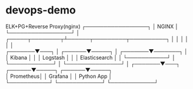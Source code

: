 # devops-demo
ELK+PG+Reverse Proxy(nginx)
                ┌─────────────────┐
                │      NGINX      │
                └─────────────────┘
                         │
         ┌─────┬────────┬┴──────┬─────────┬──────────┐
         │     │        │       │         │          │  
 ┌───────▼───┐ │ ┌──────▼─────┐ │ ┌───────▼───────┐  │
 │   Kibana  │ │ │  Logstash  │ │ │ Elasticsearch │  │
 └───────────┘ │ └────────────┘ │ └───────────────┘  │
       ┌───────▼───┐     ┌──────▼─────┐       ┌──────▼─────┐              
       │ Prometheus│     │   Grafana  │       │ Python App │  
       └───────────┘     └────────────┘       └────────────┘ 